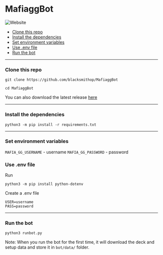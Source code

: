 # MafiaggBot
![Website](https://img.shields.io/website?label=Docs&style=for-the-badge&up_color=%E2%9D%8C&up_message=%E2%9C%85&url=https%3A%2F%2Fblacksmithop.github.io%2FMafiaggBot%2F)
- [Clone this repo](#clone-this-repo)
- [Install the dependencies](#install-the-dependencies)
- [Set environment variables](#set-environment-variables)
- [Use .env file](#use-env-file)
- [Run the bot](#run-the-bot)


---
### Clone this repo
```shell
git clone https://github.com/blacksmithop/MafiaggBot

cd MafiaggBot
```

You can also download the latest release [here](https://github.com/blacksmithop/MafiaggBot/releases)


---
### Install the dependencies
```shell
python3 -m pip install -r requirements.txt
```
---
### Set environment variables
`MAFIA_GG_USERNAME` - username
`MAFIA_GG_PASSWORD` - password
### Use .env file
Run 
```
python3 -m pip install python-dotenv
```
Create a .env file
```
USER=username
PASS=password
```
---
### Run the bot
```shell
python3 runbot.py
```
Note: When you run the bot for the first time,
it will download the deck and setup data
and store it in `bot/data/` folder.
